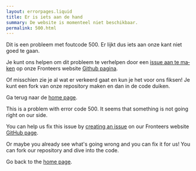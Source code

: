 ```yaml
---
layout: errorpages.liquid
title: Er is iets aan de hand
summary: De website is momenteel niet beschikbaar.
permalink: 500.html
---
```

<div class="inner-wrapper page-content" lang="nl" id="nederlands">

Dit is een probleem met foutcode 500. Er lijkt dus iets aan onze kant niet goed te gaan.

Je kunt ons helpen om dit probleem te verhelpen door een [issue aan te maken](https://github.com/fronteers/website/issues/new/choose) op onze Fronteers website [Github pagina](https://github.com/fronteers/website/). 

Of misschien zie je al wat er verkeerd gaat en kun je het voor ons fiksen! Je kunt een fork van onze repository maken en dan in de code duiken.

Ga terug naar de <a href="/">home page</a>.

</div>

<div class="inner-wrapper page-content" lang="en" id="english">

This is a problem with error code 500. It seems that something is not going right on our side.

You can help us fix this issue by [creating an issue](https://github.com/fronteers/website/issues/new/choose) on our Fronteers website [GitHub page](https://github.com/fronteers/website/).

Or maybe you already see what's going wrong and you can fix it for us! You can fork our repository and dive into the code.

Go back to the <a href="/">home page</a>.

</div>
